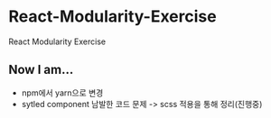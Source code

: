 # React-Modularity-Exercise
React Modularity Exercise

## Now I am...
- npm에서 yarn으로 변경
- sytled component 남발한 코드 문제 -> scss 적용을 통해 정리(진행중)